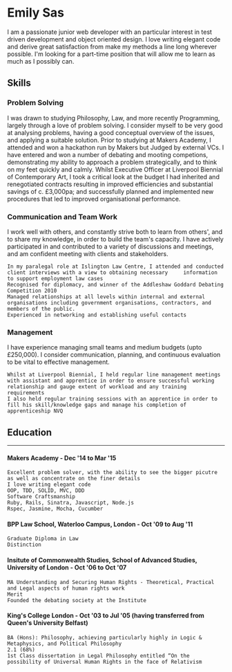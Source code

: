 # Emily Sas

I am a passionate junior web developer with an particular interest in test driven development and object oriented design. I love writing elegant code and derive great satisfaction from make my methods a line long wherever possible. I'm looking for a part-time position that will allow me to learn as much as I possibly can.


## Skills

### Problem Solving

I was drawn to studying Philosophy, Law, and more recently Programming, largely through a love of problem solving. I consider myself to be very good at analysing problems, having a good conceptual overview of the issues, and applying a suitable solution. 
  Prior to studying at Makers Academy, I attended and won a hackathon run by Makers but Judged by external VCs.
  I have entered and won a number of debating and mooting competions, demonstrating my ability to approach a problem              strategically, and to think on my feet quickly and calmly.
  Whilst Executive Officer at Liverpool Biennial of Contemporary Art, I took a critical look at the budget I had inherited and renegotiated contracts resulting in improved efficiencies and substantial savings of c. £3,000pa; and successfully planned      and implemented new procedures that led to improved organisational performance.


### Communication and Team Work

I work well with others, and constantly strive both to learn from others', and to share my knowledge, in order to build the team's capacity. I have actively participated in and contributed to a variety of discussions and meetings, and am confident meeting with clients and stakeholders.

    In my paralegal role at Islington Law Centre, I attended and conducted client interviews with a view to obtaining necessary     information to support employment law cases
    Recognised for diplomacy, and winner of the Addleshaw Goddard Debating Competition 2010
    Managed relationships at all levels within internal and external organisations including government organisations, contractors, and members of the public. 
    Experienced in networking and establishing useful contacts
    
  
### Management

I have experience managing small teams and medium budgets (upto £250,000). I consider communication, planning, and continuous evaluation to be vital to effective management.

    Whilst at Liverpool Biennial, I held regular line management meetings with assistant and apprentice in order to ensure successful working relationship and gauge extent of workload and any training requirements
    I also held regular training sessions with an apprentice in order to fill his skill/knowledge gaps and manage his completion of apprenticeship NVQ
  

## Education
---------
#### Makers Academy - Dec '14 to Mar '15

    Excellent problem solver, with the ability to see the bigger picutre as well as concentrate on the finer details
    I love writing elegant code
    OOP, TDD, SOLID, MVC, DDD
    Software Craftsmanship
    Ruby, Rails, Sinatra, Javascript, Node.js
    Rspec, Jasmine, Mocha, Cucumber

#### BPP Law School, Waterloo Campus, London - Oct '09 to Aug '11

    Graduate Diploma in Law
    Distinction
    
#### Insitute of Commonwealth Studies, School of Advanced Studies, University of London - Oct '06 to Oct '07

    MA Understanding and Securing Human Rights - Theoretical, Practical and Legal aspects of human rights work
    Merit
    Founded the debating society at the Institute
    
#### King's College London - Oct '03 to Jul '05 (having transferred from Queen's University Belfast)

    BA (Hons): Philosophy, achieving particularly highly in Logic & Metaphysics, and Political Philosophy
    2.1 (68%)
    1st Class dissertation in Legal Philosophy entitled “On the possibility of Universal Human Rights in the face of Relativism



